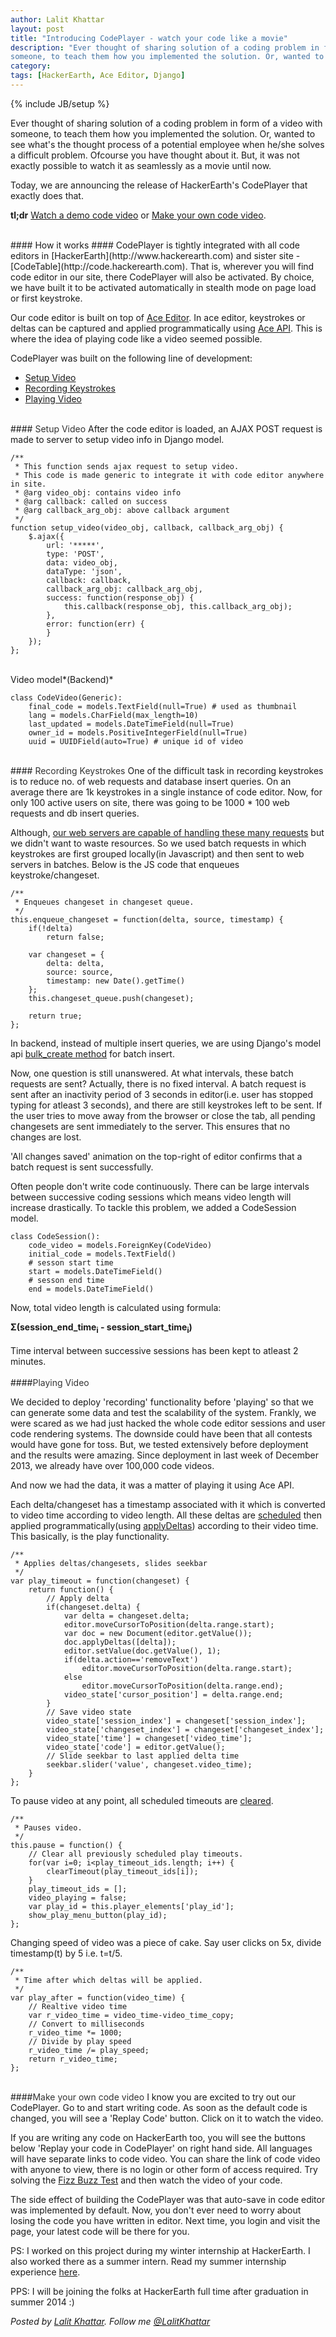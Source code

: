 ```yaml
---
author: Lalit Khattar
layout: post
title: "Introducing CodePlayer - watch your code like a movie"
description: "Ever thought of sharing solution of a coding problem in form of a video with
someone, to teach them how you implemented the solution. Or, wanted to see..."
category: 
tags: [HackerEarth, Ace Editor, Django]
---
```

{% include JB/setup %}

Ever thought of sharing solution of a coding problem in form of a video with
someone, to teach them how you implemented the solution. Or, wanted to see
what's the thought process of a potential employee when he/she solves a difficult
problem. Ofcourse you have thought about it. But, it was not exactly possible
to watch it as seamlessly as a movie until now.

Today, we are announcing the release of HackerEarth's CodePlayer that exactly
does that.

**tl;dr** 
[Watch a demo code video](http://code.hackerearth.com/code/play/41dc84fbad4d49ac9d91593890b6d534/)
or [Make your own code video](#make-video).

<br>
#### How it works ####
CodePlayer is tightly integrated with all code editors in
[HackerEarth](http://www.hackerearth.com) and sister site -
[CodeTable](http://code.hackerearth.com).
That is, wherever you will find code editor in our site, there CodePlayer will also be
activated. By choice, we have built it to be activated automatically in stealth mode on page load or first keystroke.

Our code editor is built on top of [Ace Editor](http://ace.c9.io). In ace editor, keystrokes or deltas can be captured and applied 
programmatically using [Ace API](http://ace.c9.io/#nav=api). This is where the
idea of playing code like a video seemed possible.

CodePlayer was built on the following line of development:
- [Setup Video](#setupvideo)
- [Recording Keystrokes](#record)
- [Playing Video](#play)

<br>
#### <a name="setupvideo" style="color:#333333">Setup Video</a>
After the code editor is loaded, an AJAX POST request is made to server to setup video info in Django model.

    /**
     * This function sends ajax request to setup video.
     * This code is made generic to integrate it with code editor anywhere in site.
     * @arg video_obj: contains video info
     * @arg callback: called on success
     * @arg callback_arg_obj: above callback argument 
     */
    function setup_video(video_obj, callback, callback_arg_obj) {
        $.ajax({
            url: '*****',
            type: 'POST',
            data: video_obj,
            dataType: 'json',
            callback: callback,
            callback_arg_obj: callback_arg_obj,
            success: function(response_obj) {
                this.callback(response_obj, this.callback_arg_obj);
            },  
            error: function(err) {
            }   
        }); 
    };
<br>
Video model*(Backend)*

    class CodeVideo(Generic):
        final_code = models.TextField(null=True) # used as thumbnail
        lang = models.CharField(max_length=10)
        last_updated = models.DateTimeField(null=True)
        owner_id = models.PositiveIntegerField(null=True)
        uuid = UUIDField(auto=True) # unique id of video

<br>
#### <a name="record" style="color:#333333">Recording Keystrokes</a>
One of the difficult task in recording keystrokes is to reduce no. of web requests and database insert queries. On an average 
there are 1k keystrokes in a single instance of code editor. Now, for only 100
active users on site, there was going to be 1000 * 100 web 
requests and db insert queries.

Although, [our web servers are capable of handling these many
requests](http://engineering.hackerearth.com/2013/11/21/scaling-python-django-application-apache-mod_wsgi/) but we didn't want to waste resources. So we used batch 
requests in which keystrokes are first grouped locally(in Javascript) and then sent to web servers in batches. Below is the JS code that enqueues keystroke/changeset.

    /**
     * Enqueues changeset in changeset queue.
     */
    this.enqueue_changeset = function(delta, source, timestamp) {
        if(!delta)
            return false;

        var changeset = {
            delta: delta,
            source: source,
            timestamp: new Date().getTime()
        };
        this.changeset_queue.push(changeset);

        return true;
    };

In backend, instead of multiple insert queries, we are using Django's model api
[bulk_create
method](https://docs.djangoproject.com/en/1.4/ref/models/querysets/#django.db.models.query.QuerySet.bulk_create)
for batch insert.

Now, one question is still unanswered. At what intervals, these batch requests are sent? Actually, there is no fixed interval. A 
batch request is sent after an inactivity period of 3 seconds in editor(i.e.
user has stopped typing for atleast 3 seconds), and
there are still keystrokes left to be sent. If the user tries to move away from
the browser or close the tab, all pending changesets are sent immediately to
the server. This ensures that no changes are lost.

'All changes saved' animation on the top-right of editor confirms that a batch request is sent successfully.

Often people don't write code continuously. There can be large intervals between successive coding sessions which means video 
length will increase drastically. To tackle this problem, we added a CodeSession model.

    class CodeSession():
        code_video = models.ForeignKey(CodeVideo)
        initial_code = models.TextField()
        # sesson start time 
        start = models.DateTimeField()
        # sesson end time 
        end = models.DateTimeField()


Now, total video length is calculated using formula:

**&Sigma;(session_end_time<sub>i</sub> - session_start_time<sub>i</sub>)**
<br>
<br>
Time interval between successive sessions has been kept to atleast 2 minutes.
<br>
<br>
####<a name="play" style="color:#333333">Playing Video</a>

We decided to deploy 'recording' functionality before 'playing' so that we can generate some data and test the scalability of 
the system. Frankly, we were scared as we had just hacked the whole code
editor sessions and user code rendering systems. The downside could have been
that all contests would have gone for toss. But, we tested extensively before
deployment and the results were amazing. Since deployment in last week of
December 2013, we already have over 100,000 code videos.

And now we had the data, it was a matter of playing it using Ace API.

Each delta/changeset has a timestamp associated with it which is converted to video time according to video length. All these 
deltas are
[scheduled](https://developer.mozilla.org/en/docs/Web/API/window.setTimeout)
then applied programmatically(using [applyDeltas](http://ace.c9.io/#nav=api&api=document)) 
according to their video time. This basically, is the play functionality.

    /**
     * Applies deltas/changesets, slides seekbar
     */
    var play_timeout = function(changeset) {
        return function() {
            // Apply delta
            if(changeset.delta) {
                var delta = changeset.delta;
                editor.moveCursorToPosition(delta.range.start);
                var doc = new Document(editor.getValue());
                doc.applyDeltas([delta]);
                editor.setValue(doc.getValue(), 1);
                if(delta.action=='removeText')
                    editor.moveCursorToPosition(delta.range.start);
                else
                    editor.moveCursorToPosition(delta.range.end);
                video_state['cursor_position'] = delta.range.end;
            }
            // Save video state
            video_state['session_index'] = changeset['session_index'];
            video_state['changeset_index'] = changeset['changeset_index'];
            video_state['time'] = changeset['video_time'];
            video_state['code'] = editor.getValue();
            // Slide seekbar to last applied delta time
            seekbar.slider('value', changeset.video_time);
        }
    };


To pause video at any point, all scheduled timeouts are [cleared](https://developer.mozilla.org/en-US/docs/Web/API/window.clearTimeout).

    /**
     * Pauses video.
     */
    this.pause = function() {
        // Clear all previously scheduled play timeouts.
        for(var i=0; i<play_timeout_ids.length; i++) {
            clearTimeout(play_timeout_ids[i]);
        }
        play_timeout_ids = [];
        video_playing = false;
        var play_id = this.player_elements['play_id'];
        show_play_menu_button(play_id);
    };

Changing speed of video was a piece of cake. Say user clicks on 5x, divide timestamp(t) by 5 i.e. t=t/5.

    /**
     * Time after which deltas will be applied.
     */
    var play_after = function(video_time) {
        // Realtive video time
        var r_video_time = video_time-video_time_copy;
        // Convert to milliseconds
        r_video_time *= 1000;
        // Divide by play speed
        r_video_time /= play_speed;
        return r_video_time;
    };


<br>
####<a name="make-video" style="color:#333333">Make your own code video</a>
I know you are excited to try out our CodePlayer. Go to
<http://code.hackerearth.com> and start writing code. As soon as the default
code is changed, you will see a 'Replay Code' button. Click on it to watch the
video.

If you are writing any code on HackerEarth too, you will see the buttons below
'Replay your code in CodePlayer' on right hand side. All languages will have
separate links to code video. You can share the link of code video with anyone
to view, there is no login or other form of access required. Try solving the
[Fizz Buzz Test](http://www.hackerearth.com/problem/algorithm/fizzbuzz/) and
then watch the video of your code.

The side effect of building the CodePlayer was that auto-save in code editor
was implemented by default. Now, you don't ever need to worry about losing the code
you have written in editor. Next time, you login and visit the page, your
latest code will be there for you.

PS: I worked on this project during my winter internship at HackerEarth. I also worked there
as a summer intern. Read my summer internship experience
[here](http://blog.hackerearth.com/2013/07/my-summer-internship-at-hackerearth.html).

PPS: I will be joining the folks at HackerEarth full time after
graduation in summer 2014 :)

*Posted by [Lalit Khattar](http://www.hackerearth.com/users/lalitkhattar/). Follow me
[@LalitKhattar](http://twitter.com/LalitKhattar)*

